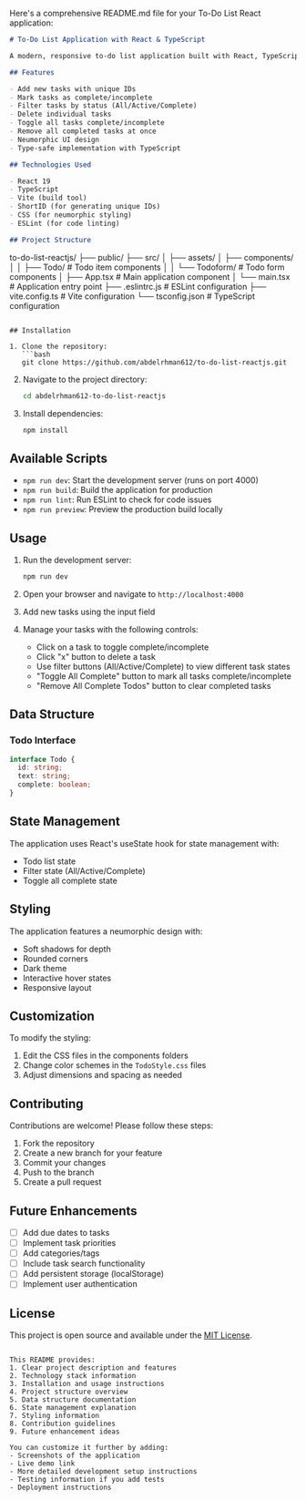 Here's a comprehensive README.md file for your To-Do List React application:

```markdown
# To-Do List Application with React & TypeScript

A modern, responsive to-do list application built with React, TypeScript, and Vite. The application allows users to create, manage, and organize their tasks with a clean, dark-mode interface.

## Features

- Add new tasks with unique IDs
- Mark tasks as complete/incomplete
- Filter tasks by status (All/Active/Complete)
- Delete individual tasks
- Toggle all tasks complete/incomplete
- Remove all completed tasks at once
- Neumorphic UI design
- Type-safe implementation with TypeScript

## Technologies Used

- React 19
- TypeScript
- Vite (build tool)
- ShortID (for generating unique IDs)
- CSS (for neumorphic styling)
- ESLint (for code linting)

## Project Structure

```
to-do-list-reactjs/
├── public/
├── src/
│   ├── assets/
│   ├── components/
│   │   ├── Todo/            # Todo item components
│   │   └── Todoform/        # Todo form components
│   ├── App.tsx              # Main application component
│   └── main.tsx             # Application entry point
├── .eslintrc.js             # ESLint configuration
├── vite.config.ts           # Vite configuration
└── tsconfig.json            # TypeScript configuration
```

## Installation

1. Clone the repository:
   ```bash
   git clone https://github.com/abdelrhman612/to-do-list-reactjs.git
   ```

2. Navigate to the project directory:
   ```bash
   cd abdelrhman612-to-do-list-reactjs
   ```

3. Install dependencies:
   ```bash
   npm install
   ```

## Available Scripts

- `npm run dev`: Start the development server (runs on port 4000)
- `npm run build`: Build the application for production
- `npm run lint`: Run ESLint to check for code issues
- `npm run preview`: Preview the production build locally

## Usage

1. Run the development server:
   ```bash
   npm run dev
   ```

2. Open your browser and navigate to `http://localhost:4000`

3. Add new tasks using the input field
4. Manage your tasks with the following controls:
   - Click on a task to toggle complete/incomplete
   - Click "x" button to delete a task
   - Use filter buttons (All/Active/Complete) to view different task states
   - "Toggle All Complete" button to mark all tasks complete/incomplete
   - "Remove All Complete Todos" button to clear completed tasks

## Data Structure

### Todo Interface
```typescript
interface Todo {
  id: string;
  text: string;
  complete: boolean;
}
```

## State Management

The application uses React's useState hook for state management with:
- Todo list state
- Filter state (All/Active/Complete)
- Toggle all complete state

## Styling

The application features a neumorphic design with:
- Soft shadows for depth
- Rounded corners
- Dark theme
- Interactive hover states
- Responsive layout

## Customization

To modify the styling:
1. Edit the CSS files in the components folders
2. Change color schemes in the `TodoStyle.css` files
3. Adjust dimensions and spacing as needed

## Contributing

Contributions are welcome! Please follow these steps:
1. Fork the repository
2. Create a new branch for your feature
3. Commit your changes
4. Push to the branch
5. Create a pull request

## Future Enhancements

- [ ] Add due dates to tasks
- [ ] Implement task priorities
- [ ] Add categories/tags
- [ ] Include task search functionality
- [ ] Add persistent storage (localStorage)
- [ ] Implement user authentication

## License

This project is open source and available under the [MIT License](LICENSE).
```

This README provides:
1. Clear project description and features
2. Technology stack information
3. Installation and usage instructions
4. Project structure overview
5. Data structure documentation
6. State management explanation
7. Styling information
8. Contribution guidelines
9. Future enhancement ideas

You can customize it further by adding:
- Screenshots of the application
- Live demo link
- More detailed development setup instructions
- Testing information if you add tests
- Deployment instructions